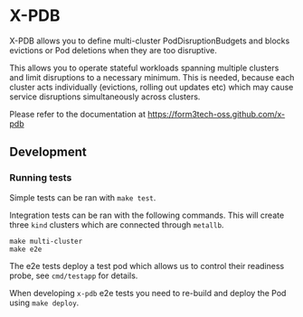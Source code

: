 # X-PDB

X-PDB allows you to define multi-cluster PodDisruptionBudgets and blocks evictions or Pod deletions when they are too disruptive.

This allows you to operate stateful workloads spanning multiple clusters and limit disruptions to a necessary minimum.
This is needed, because each cluster acts individually (evictions, rolling out updates etc) which may cause service disruptions simultaneously across clusters.

Please refer to the documentation at https://form3tech-oss.github.com/x-pdb

## Development
### Running tests

Simple tests can be ran with `make test`.

Integration tests can be ran with the following commands.
This will create three `kind` clusters which are connected through `metallb`.

```
make multi-cluster
make e2e
```

The e2e tests deploy a test pod which allows us to control their readiness probe, see `cmd/testapp` for details.

When developing `x-pdb` e2e tests you need to re-build and deploy the Pod using `make deploy`.

